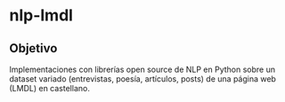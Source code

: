 # nlp-lmdl

## Objetivo

Implementaciones con librerías open source de NLP en Python sobre un dataset variado (entrevistas, poesía, artículos, posts) de una página web (LMDL) en castellano.
